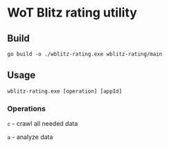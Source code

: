 # WoT Blitz rating utility

## Build
```shell script
go build -o ./wblitz-rating.exe wblitz-rating/main
```

## Usage
```wblitz-rating.exe [operation] [appId]```

### Operations

`c` - crawl all needed data

`a` - analyze data
